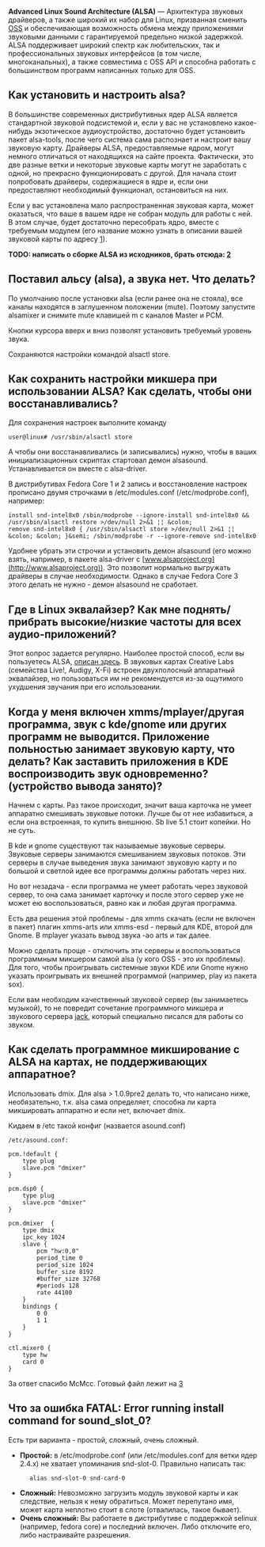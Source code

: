 **Advanced Linux Sound Architecture (ALSA)** — Архитектура звуковых
драйверов, а также широкий их набор для Linux, призванная сменить
[OSS](http://www.linux.org.ru/wiki/en/OSS) и обеспечивающая возможность
обмена между приложениями звуковыми данными с гарантируемой предельно
низкой задержкой. ALSA поддерживает широкий спектр как любительских,
так и профессиональных звуковых интерфейсов (в том числе,
многоканальных), а также совместима с OSS API и способна
работать с большинством программ написанных только для OSS.

## Как установить и настроить alsa?

В большинстве современных дистрибутивных ядер ALSA является стандартной
звуковой подсистемой и, если у вас не установлено какое-нибудь
экзотическое аудиоустройство, достаточно будет установить пакет
alsa-tools, после чего система сама распознает и настроит вашу звуковую
карту. Драйверы ALSA, предоставляемые ядром, могут немного отличаться
от находящихся на сайте проекта. Фактически, это две разные ветки и
некоторые звуковые карты могут не заработать с одной, но прекрасно
функционировать с другой. Для начала стоит попробовать драйверы,
содержащиеся в ядре и, если они предоставляют необходимый
функционал, остановиться на них.

Если у вас установлена мало распространенная звуковая карта, может
оказаться, что ваше в вашем ядре не собран модуль для работы с
ней. В этом случае, будет достаточно пересобрать ядро, вместе с
требуемым модулем (его название можно узнать в описании вашей
звуковой карты по адресу
[1](http://www.alsa-project.org/main/index.php/Matrix:Main)).

**TODO: написать о сборке ALSA из исходников, брать отсюда:
[2](http://alsa.opensrc.org/index.php/Quick_Install)**

## Поставил альсу (alsa), а звука нет. Что делать?

По умолчанию после установки alsa (если ранее она не стояла), все каналы
находятся в заглушенном положении (mute). Поэтому запустите alsamixer и
снимите mute клавишей m с каналов Master и PCM.

Кнопки курсора вверх и вниз позволят установить требуемый уровень звука.

Сохраняются настройки командой alsactl store.

## Как сохранить настройки микшера при использовании ALSA? Как сделать, чтобы они восстанавливались?

Для сохранения настроек выполните команду

    user@linux# /usr/sbin/alsactl store

А чтобы они восстанавливались (и записывались) нужно, чтобы в ваших
инициализационных скриптах стартовал демон alsasound.
Устанавливается он вместе с alsa-driver.

В дистрибутивах Fedora Core 1 и 2 запись и восстановление настроек
прописано двумя строчками в /etc/modules.conf
(/etc/modprobe.conf), например:

    install snd-intel8x0 /sbin/modprobe --ignore-install snd-intel8x0 && /usr/sbin/alsactl restore >/dev/null 2>&1 ¦¦ &colon;
    remove snd-intel8x0 { /usr/sbin/alsactl store >/dev/null 2>&1 ¦¦ &colon; &colon; }&semi; /sbin/modprobe -r --ignore-remove snd-intel8x0

Удобнее убрать эти строчки и установить демон alsasound (его можно
взять, например, в пакете alsa-driver с
[www.alsaproject.org](http://www.alsaproject.org)). Это позволит
нормально выгружать драйверы в случае необходимости. Однако в
случае Fedora Core 3 этого делать не нужно - демон alsasound не
сработает.

## Где в Linux эквалайзер? Как мне поднять/прибрать высокие/низкие частоты для всех аудио-приложений?

Этот вопрос задается регулярно. Наиболее простой способ, если вы
пользуетесь ALSA, [описан
здесь](http://www.thedigitalmachine.net/alsaequal.html). В звуковых
картах Creative Labs (семейства Live\!, Audigy, X-Fi) встроен
двухполосный аппаратный эквалайзер, но пользоваться им не
рекомендуется из-за ощутимого ухудшения звучания при его
использовании.

## Когда у меня включен xmms/mplayer/другая программа, звук с kde/gnome или других программ не выводится. Приложение польностью занимает звуковую карту, что делать? Как заставить приложения в KDE воспроизводить звук одновременно? (устройство вывода занято)?

Начнем с карты. Раз такое происходит, значит ваша карточка не умеет
аппаратно смешивать звуковые потоки. Лучше бы от нее избавиться, а
если она встроенная, то купить внешнюю. Sb live 5.1 стоит копейки. Но
не суть.

В kde и gnome существуют так называемые звуковые серверы. Звуковые
серверы занимаются смешиванием звуковых потоков. Эти серверы в
случае выведения звука занимают звуковую карту и по большой и
светлой идее все программы должны работать через них.

Но вот незадача - если программа не умеет работать через звуковой
сервер, то она сама занимает карточку и после этого сервер уже не
может ею воспользоваться, равно как и любая другая программа.

Есть два решения этой проблемы - для xmms скачать (если не включен в
пакет) плагин xmms-arts или xmms-esd - первый для KDE, второй для
Gnome. В mplayer указать вывод звука -ao arts и так далее.

Можно сделать проще - отключить эти серверы и воспользоваться
программным микшером самой alsa (у кого OSS - это их
проблемы). Для того, чтобы проигрывать системные звуки KDE или
Gnome нужно указать проигрывать их внешней программой (например, play из
пакета sox).

Если вам необходим качественный звуковой сервер (вы занимаетесь
музыкой), то не повредит сочетание программного микшера и
звукового сервера [jack](http://jackit.sourceforge.net/),
который специально писался для работы со звуком.

## Как сделать программное микширование с ALSA на картах, не поддерживающих аппаратное?

Использовать dmix. Для alsa \> 1.0.9pre2 делать то, что написано ниже,
необязательно, т.к. alsa сама определяет, способна ли карта
микшировать аппаратно и если нет, включает dmix.

Кидаем в /etc такой конфиг (назвается asound.conf)

    /etc/asound.conf:

    pcm.!default {
        type plug
        slave.pcm "dmixer"
    }

    pcm.dsp0 {
        type plug
        slave.pcm "dmixer"
    }

    pcm.dmixer  {
        type dmix
        ipc_key 1024
        slave {
            pcm "hw:0,0"
            period_time 0
            period_size 1024
            buffer_size 8192
            #buffer_size 32768
            #periods 128
            rate 44100
        }
        bindings {
            0 0
            1 1
        }
    }

    ctl.mixer0 {
        type hw
        card 0
    }

За ответ спасибо McMcc. Готовый файл лежит на
[3](http://mcmcc.bat.ru/mypatches/asound.conf)

## Что за ошибка FATAL: Error running install command for sound_slot_0?

Есть три варианта - простой, сложный, очень сложный.

  - **Простой:** в /etc/modprobe.conf (или /etc/modules.conf для ветки
    ядер 2.4.х) не хватает упоминания snd-slot-0. Правильно написать
    так:

<!-- end list -->

```
      alias snd-slot-0 snd-card-0
```

  - **Сложный:** Невозможно загрузить модуль звуковой карты и как
    следствие, нельзя к нему обратиться. Может перепутано имя,
    может карта неплотно стоит в слоте (отвалилась, такое бывает).
  - **Очень сложный:** Вы работаете в дистрибутиве с поддержкой selinux
    (например, fedora core) и последний включен. Либо отключите его,
    либо настраивайте разрешения.